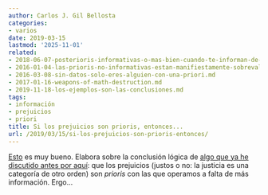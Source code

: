 ```yaml
---
author: Carlos J. Gil Bellosta
categories:
- varios
date: 2019-03-15
lastmod: '2025-11-01'
related:
- 2018-06-07-posterioris-informativas-o-mas-bien-cuando-te-informan-de-cual-es-la-posteriori.md
- 2016-01-04-las-prioris-no-informativas-estan-manifiestamente-sobrevaloradas.md
- 2016-03-08-sin-datos-solo-eres-alguien-con-una-priori.md
- 2017-01-16-weapons-of-math-destruction.md
- 2019-11-18-los-ejemplos-son-las-conclusiones.md
tags:
- información
- prejuicios
- priori
title: Si los prejuicios son prioris, entonces...
url: /2019/03/15/si-los-prejuicios-son-prioris-entonces/
---
```


[Esto](https://marginalrevolution.com/marginalrevolution/2019/02/reducing-discrimination-with-more-information.html) es muy bueno. Elabora sobre la conclusión lógica de [algo que ya he discutido antes por aquí](/2017/01/16/weapons-of-math-destruction/): que los prejuicios (justos o no: la justicia es una categoría de otro orden) son _prioris_ con las que operamos a falta de más información. Ergo...